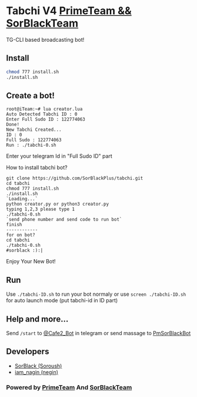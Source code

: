 # Tabchi V4 [PrimeTeam && SorBlackTeam](https://t.me/primeteam)

TG-CLI based broadcasting bot!

## Install
```bash
chmod 777 install.sh
./install.sh
```
## Create a bot!
```
root@iTeam:~# lua creator.lua
Auto Detected Tabchi ID : 0
Enter Full Sudo ID : 122774063
Done!
New Tabchi Created...
ID : 0
Full Sudo : 122774063
Run : ./tabchi-0.sh
```
Enter your telegram Id in "Full Sudo ID" part

How to install tabchi bot?
```
git clone https://github.com/SorBlackPlus/tabchi.git
cd tabchi
chmod 777 install.sh
./install.sh
`Loading...`
python creator.py or python3 creator.py
typing 1,2,3 please type 1
./tabchi-0.sh
`send phone number and send code to run bot`
finish
------------
for on bot?
cd tabchi
./tabchi-0.sh
#sorblack :):|
```

Enjoy Your New Bot!
## Run
Use `./tabchi-ID.sh` to run your bot normaly or use `screen ./tabchi-ID.sh` for auto launch mode (put tabchi-id in ID part)

## Help and more...
Send `/start` to [@Cafe2_Bot](https://telegram.me/Cafe2_Bot) in telegram or send massage to [PmSorBlackBot](https://t.me/pmsorblackbot)
## Developers

 * [SorBlack (Soroush)](https://telegram.me/SorBlack)
 * [iam_nagin (negin)](https://telegram.me/iam_nagin)

### Powered by [PrimeTeam](https://telegram.me/PrimeTeam) And [SorBlackTeam](https://t.me/PrimeTeam)
